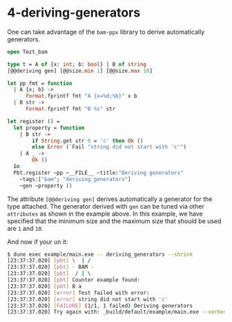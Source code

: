 # 4-deriving-generators

One can take advantage of the `bam-ppx` library to derive automatically generators.

```ocaml
open Tezt_bam

type t = A of {x: int; b: bool} | B of string
[@@deriving gen] [@@size.min 1] [@@size.max 10]

let pp fmt = function
  | A {x; b} ->
      Format.fprintf fmt "A {x=%d;%b}" x b
  | B str ->
      Format.fprintf fmt "B %s" str

let register () =
  let property = function
    | B str ->
        if String.get str 0 = 'c' then Ok ()
        else Error (`Fail "string did not start with 'c'")
    | A _ ->
        Ok ()
  in
  Pbt.register ~pp ~__FILE__ ~title:"Deriving generators"
    ~tags:["bam"; "deriving_generators"]
    ~gen ~property ()
```
The attribute `[@@deriving gen]` derives automatically a generator for the type attached. The generator derived with `gen` can be tuned via other `attributes` as shown in the example above. In this example, we have specified that the minimum size and the maximum size that should be used are `1` and `10`.

And now if your un it:

```bash
$ dune exec example/main.exe -- deriving_generators --shrink
[23:37:37.020] [pbt] \  | /           
[23:37:37.020] [pbt] - BAM -
[23:37:37.020] [pbt]  / | \ 
[23:37:37.020] [pbt] Counter example found:
[23:37:37.020] [pbt] B a
[23:37:37.020] [error] Test failed with error:
[23:37:37.020] [error] string did not start with 'c'
[23:37:37.020] [FAILURE] (1/1, 1 failed) Deriving generators
[23:37:37.020] Try again with: _build/default/example/main.exe --verbose --file example/5-deriving-generators/deriving_generators.ml --title 'Deriving generators' --seed 268040292
```



